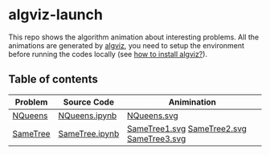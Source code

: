 # algviz-launch

This repo shows the algorithm animation about interesting problems. All the animations are generated by [algviz](https://algviz.com/), you need to setup the environment before running the codes locally (see [how to install algviz?](https://github.com/zjl9959/algviz#installation)).


## Table of contents

|    Problem       |     Source Code    |    Animination   |
|------------------|--------------------|------------------|
|   [NQueens]      |   [NQueens.ipynb]  |   [NQueens.svg]  | 
|   [SameTree]     |   [SameTree.ipynb] | [SameTree1.svg] [SameTree2.svg] [SameTree3.svg] |


[NQueens]: https://leetcode.com/problems/n-queens-ii/
[NQueens.ipynb]: notebooks/NQueens.ipynb
[NQueens.svg]: https://cdn.jsdelivr.net/gh/zjl9959/algviz-launch@main/animations/NQueens.svg
[SameTree]: https://leetcode.com/problems/same-tree/
[SameTree.ipynb]: notebooks/SameTree.ipynb
[SameTree1.svg]: https://cdn.jsdelivr.net/gh/zjl9959/algviz-launch@main/animations/SameTree1.svg
[SameTree2.svg]: https://cdn.jsdelivr.net/gh/zjl9959/algviz-launch@main/animations/SameTree2.svg
[SameTree3.svg]: https://cdn.jsdelivr.net/gh/zjl9959/algviz-launch@main/animations/SameTree3.svg
